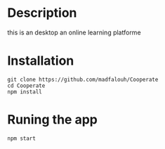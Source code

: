 # Description

this is an desktop an online learning platforme 


# Installation 

```
git clone https://github.com/madfalouh/Cooperate
cd Cooperate 
npm install
```

# Runing the app 

```
npm start
```
